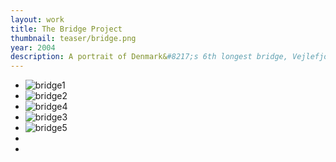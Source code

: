 ```yaml
---
layout: work
title: The Bridge Project
thumbnail: teaser/bridge.png
year: 2004
description: A portrait of Denmark&#8217;s 6th longest bridge, Vejlefjordbroen
---
```

<ul id="imagelist">

<li class="nav1235"><img src="{{ site.imageurl }}/bridge/bridge1.jpg" alt="bridge1" title="" /><span class="title"></span></li>

<li class="nav1234"><img src="{{ site.imageurl }}/bridge/bridge2.jpg" alt="bridge2" title="" /><span class="title"></span></li>

<li class="nav1232"><img src="{{ site.imageurl }}/bridge/bridge3.jpg" alt="bridge4" title="" /><span class="title"></span></li>

<li class="nav1231"><img src="{{ site.imageurl }}/bridge/bridge4.jpg" alt="bridge3" title="" /><span class="title"></span></li>

<li class="nav1233"><img src="{{ site.imageurl }}/bridge/bridge5.jpg" alt="bridge5" title="" /><span class="title"></span></li>

<li class="nav741"><img src="{{ site.imageurl }}/bridge/741.jpg" alt="" title="" /><span class="title"></span></li>

<li class="nav742"><img src="{{ site.imageurl }}/bridge/742.jpg" alt="" title="" /><span class="title"></span></li>

</ul>
